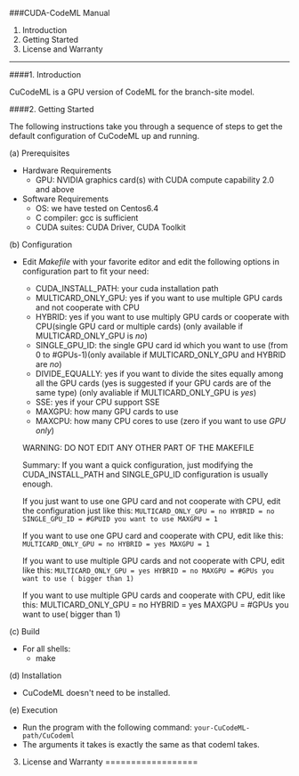 ###CUDA-CodeML Manual

1. Introduction
2. Getting Started
3. License and Warranty

-------------------------------------------------------------------------

####1. Introduction

CuCodeML is a GPU version of CodeML for the branch-site model.

####2. Getting Started

The following instructions take you through a sequence of steps to get the
default configuration of CuCodeML up and running.

(a) Prerequisites
- Hardware Requirements
    * GPU: NVIDIA graphics card(s) with CUDA compute capability 2.0 and above
- Software Requirements
    * OS: we have tested on Centos6.4
    * C compiler: gcc is sufficient
    * CUDA suites: CUDA Driver, CUDA Toolkit 

(b) Configuration
- Edit *Makefile* with your favorite editor and edit the following options in
configuration part to fit your need:
    * CUDA_INSTALL_PATH: your cuda installation path
    * MULTICARD_ONLY_GPU: yes if you want to use multiple GPU cards and not cooperate with CPU
    * HYBRID: yes if you want to use multiply GPU cards or cooperate with CPU(single GPU card or multiple cards) (only available if MULTICARD_ONLY_GPU is *no*)
    * SINGLE_GPU_ID: the single GPU card id which you want to use (from 0 to #GPUs-1)(only available if MULTICARD_ONLY_GPU and HYBRID are *no*)
    * DIVIDE_EQUALLY: yes if you want to divide the sites equally among all the GPU cards (yes is suggested if your GPU cards are of the same type) (only avaliable if MULTICARD_ONLY_GPU is *yes*)
    * SSE: yes if your CPU support SSE
    * MAXGPU: how many GPU cards to use
    * MAXCPU: how many CPU cores to use (zero if you want to use *GPU only*)
    
    WARNING: DO NOT EDIT ANY OTHER PART OF THE MAKEFILE    

    Summary:
    If you want a quick configuration, just modifying the CUDA_INSTALL_PATH and SINGLE_GPU_ID configuration is usually enough.
 
    If you just want to use one GPU card and not cooperate with CPU, edit the configuration just like this:
       ```
       MULTICARD_ONLY_GPU = no
       HYBRID = no
       SINGLE_GPU_ID = #GPUID you want to use
       MAXGPU = 1
       ```

    If you want to use one GPU card and cooperate with CPU, edit like this:
       ```
       MULTICARD_ONLY_GPU = no
       HYBRID = yes
       MAXGPU = 1
       ```

    If you want to use multiple GPU cards and not cooperate with CPU, edit like this:
       ```
       MULTICARD_ONLY_GPU = yes
       HYBRID = no
       MAXGPU = #GPUs you want to use ( bigger than 1) 
       ```

    If you want to use multiple GPU cards and cooperate with CPU, edit like this:
       MULTICARD_ONLY_GPU = no
       HYBRID = yes
       MAXGPU = #GPUs you want to use( bigger than 1)

(c) Build
-  For all shells:
   -  make

(d) Installation
 -   CuCodeML doesn't need to be installed.

(e) Execution
 -   Run the program with the following command:
        `your-CuCodeML-path/CuCodeml`
 -   The arguments it takes is exactly the same as that codeml takes.

3. License and Warranty
==================

